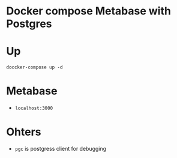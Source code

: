 # Docker compose Metabase with Postgres

# Up

```
doccker-compose up -d
```

# Metabase 

- `localhost:3000`

# Ohters

- `pgc` is postgress client for debugging


